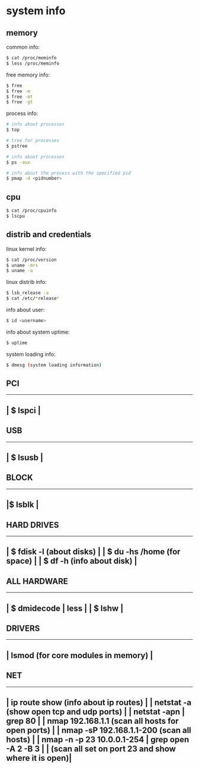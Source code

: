 # system info

## memory
common info:
```sh
$ cat /proc/meminfo 
$ less /proc/meminfo
```

free memory info:
```sh
$ free
$ free -m
$ free -mt
$ free -gt
```

process info:
```sh
# info about processes
$ top 

# tree for processes
$ pstree

# info about processes
$ ps -aux

# info about the process with the specified pid
$ pmap -d <pidnumber>
```


## cpu
```sh
$ cat /proc/cpuinfo
$ lscpu
```


## distrib and credentials
linux kernel info:
```sh
$ cat /proc/version
$ uname -mrs
$ uname -a
```

linux distrib info:
```sh
$ lsb_release -a
$ cat /etc/*release*
```

info about user:
```sh
$ id <username> 
```

info about system uptime:
```sh
$ uptime 
```

system loading info:
```sh
$ dmesg (system loading information)
```


 PCI
 ---
 ------------------------------------------------------------------------
 | $ lspci								|
 ------------------------------------------------------------------------


 USB
 ---
 ------------------------------------------------------------------------
 | $ lsusb								|
 ------------------------------------------------------------------------
 

 BLOCK
 -----
 ------------------------------------------------------------------------
 |$ lsblk								|
 ------------------------------------------------------------------------


 HARD DRIVES
 -----------
 ------------------------------------------------------------------------
 | $ fdisk -l (about disks)						|
 | $ du -hs /home (for space)						|
 | $ df -h (info about disk)						|
 ------------------------------------------------------------------------


 ALL HARDWARE
 ------------
 ------------------------------------------------------------------------
 | $ dmidecode | less							|
 | $ lshw								|
 ------------------------------------------------------------------------


 DRIVERS
 --------
 ------------------------------------------------------------------------
 | lsmod (for core modules in memory)					|
 ------------------------------------------------------------------------


 NET
 ---
 ------------------------------------------------------------------------ 
 | ip route show (info about ip routes)					|
 | netstat -a (show open tcp and udp ports)				|
 | netstat -apn | grep 80						|
 | nmap 192.168.1.1 (scan all hosts for open ports)			|
 | nmap -sP 192.168.1.1-200 (scan all hosts)				|
 | nmap -n -p 23 10.0.0.1-254 | grep open -A 2 -B 3 			|
 |                  (scan all set on port 23 and show  where it is open)|
 ------------------------------------------------------------------------ 
